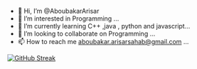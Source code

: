 - 👋 Hi, I’m @AboubakarArisar
- 👀 I’m interested in Programming ...
- 🌱 I’m currently learning C++ ,java , python and javascript...
- 💞️ I’m looking to collaborate on Programming ...
- 📫 How to reach me aboubakar.arisarsahab@gmail.com ...


[![GitHub Streak](http://github-readme-streak-stats.herokuapp.com?user=AboubakarArisar&theme=dracula&hide_border=true)](https://git.io/streak-stats)
<!---
AboubakarArisar/AboubakarArisar is a ✨ special ✨ repository because its `README.md` (this file) appears on your GitHub profile.
You can click the Preview link to take a look at your changes.
--->
 

